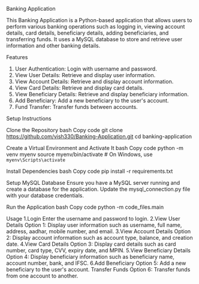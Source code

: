 Banking Application


This Banking Application is a Python-based application that allows users to perform various banking operations such as logging in, viewing account details, card details, beneficiary details, adding beneficiaries, and transferring funds. 
It uses a MySQL database to store and retrieve user information and other banking details.

Features

1. User Authentication: Login with username and password.
2. View User Details: Retrieve and display user information.
3. View Account Details: Retrieve and display account information.
4. View Card Details: Retrieve and display card details.
5. View Beneficiary Details: Retrieve and display beneficiary information.
6. Add Beneficiary: Add a new beneficiary to the user's account.
7. Fund Transfer: Transfer funds between accounts.


Setup Instructions

Clone the Repository
bash
Copy code
git clone https://github.com/vish330/Banking-Application.git
cd banking-application

Create a Virtual Environment and Activate It
bash
Copy code
python -m venv myenv
source myenv/bin/activate  # On Windows, use `myenv\Scripts\activate`

Install Dependencies
bash
Copy code
pip install -r requirements.txt

Setup MySQL Database
Ensure you have a MySQL server running and create a database for the application. Update the mysql_connection.py file with your database credentials.

Run the Application
bash
Copy code
python -m code_files.main


Usage
1.Login
Enter the username and password to login.
2.View User Details
Option 1: Display user information such as username, full name, address, aadhar, mobile number, and email.
3.View Account Details
Option 2: Display account information such as account type, balance, and creation date.
4.View Card Details
Option 3: Display card details such as card number, card type, CVV, expiry date, and MPIN.
5.View Beneficiary Details
Option 4: Display beneficiary information such as beneficiary name, account number, bank, and IFSC.
6.Add Beneficiary
Option 5: Add a new beneficiary to the user's account.
Transfer Funds
Option 6: Transfer funds from one account to another.




